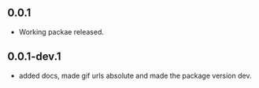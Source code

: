 ## 0.0.1

* Working packae released.
## 0.0.1-dev.1
* added docs, made gif urls absolute and made the package version dev.

